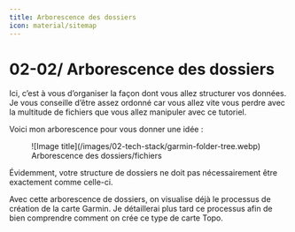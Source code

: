 ```yaml
---
title: Arborescence des dossiers
icon: material/sitemap
---
```


# **02-02/ Arborescence des dossiers**

Ici, c’est à vous d’organiser la façon dont vous allez structurer vos données. Je vous conseille d’être assez ordonné car vous allez vite vous perdre avec la multitude de fichiers que vous allez manipuler avec ce tutoriel.

Voici mon arborescence pour vous donner une idée :

<figure markdown>
  ![Image title](/images/02-tech-stack/garmin-folder-tree.webp)
  <figcaption>Arborescence des dossiers/fichiers</figcaption>
</figure>

Évidemment, votre structure de dossiers ne doit pas nécessairement être exactement comme celle-ci.

Avec cette arborescence de dossiers, on visualise déjà le processus de création de la carte Garmin. Je détaillerai plus tard ce processus afin de bien comprendre comment on crée ce type de carte Topo.